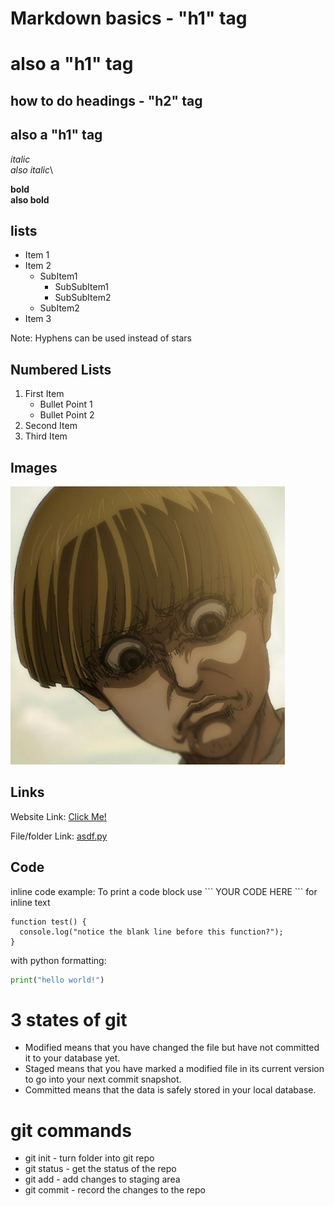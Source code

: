 # Markdown basics - "h1" tag
<h1> also a "h1" tag </h1>

## how to do headings - "h2" tag
<h2> also a "h1" tag </h2>

_italic_ \
*also italic*\

__bold__\
**also bold**

## lists

* Item 1
* Item 2
  * SubItem1
    * SubSubItem1
    * SubSubItem2
  * SubItem2
* Item 3

Note: Hyphens can be used instead of stars

## Numbered Lists

1. First Item
    * Bullet Point 1
    * Bullet Point 2
2. Second Item
3. Third Item

## Images

![woat](../images/Yelena%20face.png)

## Links

Website Link:
[Click Me!](https://youtu.be/dQw4w9WgXcQ?si=6Ha9QcCJA09N7EY2)

File/folder Link: 
[asdf.py](../asdf.py)

## Code

inline code example: 
To print a code block use  \`\`\` YOUR CODE HERE \`\`\` for inline text

```
function test() {
  console.log("notice the blank line before this function?");
}
```

with python formatting:
```python 
print("hello world!")
```

# 3 states of git


* Modified means that you have changed the file but have not committed it to your database yet.
* Staged means that you have marked a modified file in its current version to go into your next commit snapshot.
* Committed means that the data is safely stored in your local database.

# git commands

* git init - turn folder into git repo 
* git status - get the status of the repo
* git add - add changes to staging area
* git commit - record the changes to the repo 
